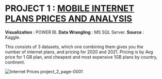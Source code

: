                                                                    

# PROJECT 1 : [MOBILE INTERNET PLANS PRICES AND ANALYSIS](https://github.com/vinidapooh/Internet-Mobile-Plans-Analysis)

**Visualization** : POWER BI. 
**Data Wrangling** : MS SQL Server. 
**Source** : Kaggle. 

This consists of 3 datasets, which one combining them gives you the number of internet plans, and pricing for 2020 and 2021. Pricing is by Avg price for 1 GB plan, and cheapest and most expensive 1GB plans by country, continent.

![Internet Prices project_2_page-0001](https://user-images.githubusercontent.com/25292577/184670302-dfedaff4-9f61-4f94-a649-442c35287d4e.jpg)
